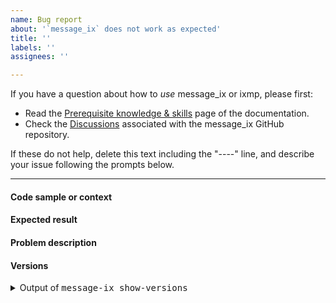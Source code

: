 ```yaml
---
name: Bug report
about: '`message_ix` does not work as expected'
title: ''
labels: ''
assignees: ''

---
```


If you have a question about how to *use* message_ix or ixmp, please first:

- Read the [Prerequisite knowledge & skills](https://docs.messageix.org/en/stable/prereqs.html) page of the documentation.
- Check the [Discussions](https://github.com/iiasa/message_ix/discussions) associated with the message_ix GitHub repository.

If these do not help, delete this text including the "----" line, and describe your issue following the prompts below.

----

#### Code sample or context

<!-- What did you do?

If possible, provide a minimal, working code example, formatted like:

```python

import message_ix

# ...your code
```
-->

#### Expected result

<!-- What did you expect to happen? -->

#### Problem description

<!-- What happened instead? -->

#### Versions

<details><summary>Output of <tt>message-ix show-versions</tt></summary>

```
<!--
Run one of the following and paste the results here:
- 'message-ix show-versions' in a terminal, or
- 'import ixmp; ixmp.show_versions()' in a Python interpreter.
-->
```

</details>
